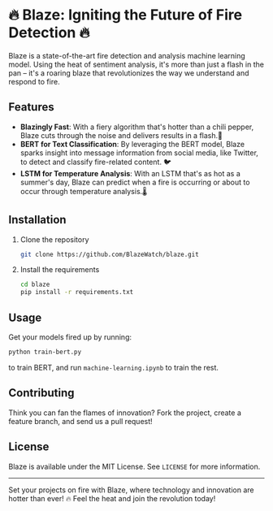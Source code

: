 # :fire: Blaze: Igniting the Future of Fire Detection :fire:

Blaze is a state-of-the-art fire detection and analysis machine learning model. Using the heat of sentiment analysis, it's more than just a flash in the pan – it's a roaring blaze that revolutionizes the way we understand and respond to fire.

## Features

- **Blazingly Fast**: With a fiery algorithm that's hotter than a chili pepper, Blaze cuts through the noise and delivers results in a flash.:rocket:
- **BERT for Text Classification**: By leveraging the BERT model, Blaze sparks insight into message information from social media, like Twitter, to detect and classify fire-related content. :bird:
- **LSTM for Temperature Analysis**: With an LSTM that's as hot as a summer's day, Blaze can predict when a fire is occurring or about to occur through temperature analysis.:thermometer:

## Installation

1. Clone the repository
   ```bash
   git clone https://github.com/BlazeWatch/blaze.git
   ```

2. Install the requirements
   ```bash
   cd blaze
   pip install -r requirements.txt
   ```

## Usage

Get your models fired up by running:

```bash
python train-bert.py
```
to train BERT, and run `machine-learning.ipynb` to train the rest.

## Contributing

Think you can fan the flames of innovation? Fork the project, create a feature branch, and send us a pull request!

## License

Blaze is available under the MIT License. See `LICENSE` for more information.

---

Set your projects on fire with Blaze, where technology and innovation are hotter than ever! :fire: Feel the heat and join the revolution today!
